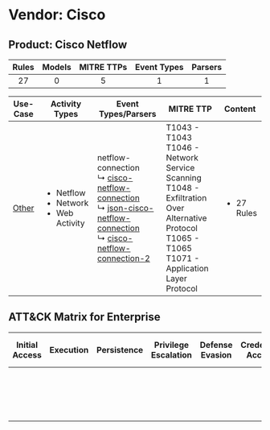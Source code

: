 Vendor: Cisco
=============
Product: Cisco Netflow
----------------------
| Rules | Models | MITRE TTPs | Event Types | Parsers |
|:-----:|:------:|:----------:|:-----------:|:-------:|
|  27   |   0    |     5      |      1      |    1    |

|               Use-Case                | Activity Types                                                 | Event Types/Parsers                                                                                                                                                                                                                                                                                        | MITRE TTP                                                                                                                                                      | Content                    |
|:-------------------------------------:| -------------------------------------------------------------- | ---------------------------------------------------------------------------------------------------------------------------------------------------------------------------------------------------------------------------------------------------------------------------------------------------------- | -------------------------------------------------------------------------------------------------------------------------------------------------------------- | -------------------------- |
| [Other](../UseCases/usecase_other.md) | <ul><li>Netflow</li><li>Network</li><li>Web Activity</li></ul> |  netflow-connection<br> ↳ [cisco-netflow-connection](../Parsers/parserContent_cisco-netflow-connection.md)<br> ↳ [json-cisco-netflow-connection](../Parsers/parserContent_json-cisco-netflow-connection.md)<br> ↳ [cisco-netflow-connection-2](../Parsers/parserContent_cisco-netflow-connection-2.md)<br> | T1043 - T1043<br>T1046 - Network Service Scanning<br>T1048 - Exfiltration Over Alternative Protocol<br>T1065 - T1065<br>T1071 - Application Layer Protocol<br> | <ul><li>27 Rules</li></ul> |

ATT&CK Matrix for Enterprise
----------------------------
| Initial Access | Execution | Persistence | Privilege Escalation | Defense Evasion | Credential Access | Discovery                                                                     | Lateral Movement | Collection | Command and Control                                                             | Exfiltration                                                                                | Impact |
| -------------- | --------- | ----------- | -------------------- | --------------- | ----------------- | ----------------------------------------------------------------------------- | ---------------- | ---------- | ------------------------------------------------------------------------------- | ------------------------------------------------------------------------------------------- | ------ |
|                |           |             |                      |                 |                   | [Network Service Scanning](https://attack.mitre.org/techniques/T1046)<br><br> |                  |            | [Application Layer Protocol](https://attack.mitre.org/techniques/T1071)<br><br> | [Exfiltration Over Alternative Protocol](https://attack.mitre.org/techniques/T1048)<br><br> |        |